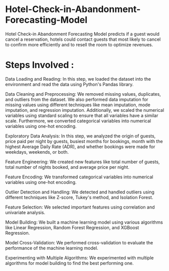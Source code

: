 # Hotel-Check-in-Abandonment-Forecasting-Model
Hotel Check-in Abandonment Forecasting Model predicts if a guest would cancel a reservation, hotels could contact guests that most likely to cancel to confirm more efficiently and to resell the room to optimize revenues.
# Steps Involved :
Data Loading and Reading: In this step, we loaded the dataset into the environment and read the data using Python's Pandas library.

Data Cleaning and Preprocessing: We removed missing values, duplicates, and outliers from the dataset. We also performed data imputation for missing values using different techniques like mean imputation, mode imputation, and regression imputation. Additionally, we scaled the numerical variables using standard scaling to ensure that all variables have a similar scale. Furthermore, we converted categorical variables into numerical variables using one-hot encoding.

Exploratory Data Analysis: In this step, we analyzed the origin of guests, price paid per night by guests, busiest months for bookings, month with the highest Average Daily Rate (ADR), and whether bookings were made for weekdays, weekends, or both.

Feature Engineering: We created new features like total number of guests, total number of nights booked, and average price per night.

Feature Encoding: We transformed categorical variables into numerical variables using one-hot encoding.

Outlier Detection and Handling: We detected and handled outliers using different techniques like Z-score, Tukey's method, and Isolation Forest.

Feature Selection: We selected important features using correlation and univariate analysis.

Model Building: We built a machine learning model using various algorithms like Linear Regression, Random Forest Regression, and XGBoost Regression.

Model Cross-Validation: We performed cross-validation to evaluate the performance of the machine learning model.

Experimenting with Multiple Algorithms: We experimented with multiple algorithms for model building to find the best performing one.
